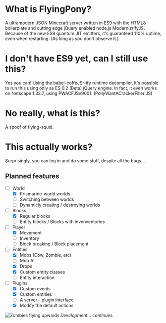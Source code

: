 # What is FlyingPony?

 A ultramodern JSON Minecraft server written in ES9 with the HTML8 boilerplate and cutting edge jQuery enabled node.js ModernizrifyJS.
 Because of the new ES9 quantum JIT emitters, it's guaranteed 110% uptime, even when restarting. (As long as you don't observe it.)
 
# I don't have ES9 yet, can I still use this?

 Yes you can! Using the babel-coffeJSr-ify runtime decompiler, it's possible to run this using only as ES 0.2 (Beta) jQuery engine.
 In fact, it even works on Netscape 1.33.7, using PWACFJSv9001. (PollyWantACrackerFiller.JS)

# No really, what is this?
 A spoof of flying-squid.
 
# This actually works?
 Surprisingly, you can log in and do some stuff, despite all the bugs...
 
## Planned features
- [ ] World
  - [X] Prismarine-world worlds
  - [ ] Switching between worlds
  - [ ] Dynamicly creating / destroying worlds
- [ ] Blocks
  - [X] Regular blocks
  - [ ] Entity blocks / Blocks with invenventories
- [ ] Player
  - [X] Movement
  - [ ] Inventory
  - [ ] Block breaking / Block placement
- [ ] Entities
  - [X] Mobs (Cow, Zombie, etc)
  - [ ] Mob AI.
  - [X] Drops
  - [X] Custom entity classes
  - [ ] Entity interaction
- [ ] Plugins
  - [X] Custom events
  - [X] Custom entities
  - [ ] A server - plugin interface
  - [X] Modify the default actions
  
![Zombies flying upwards](http://i.imgur.com/p3WkKVc.png)
*Development... continues.*